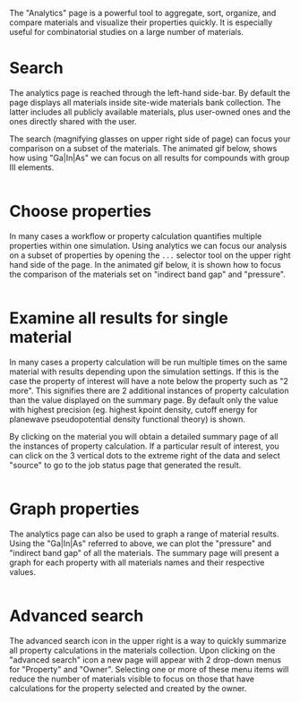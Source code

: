 <!-- by MH -->

The "Analytics" page is a powerful tool to aggregate, sort, organize, and compare materials and visualize their properties quickly. It is especially useful for combinatorial studies on a large number of materials.

# Search

The analytics page is reached through the left-hand side-bar. By default the page displays all materials inside site-wide materials bank collection. The latter includes all publicly available materials, plus user-owned ones and the ones directly shared with the user.

The search (magnifying glasses on upper right side of page) can focus your comparison on a subset of the materials. The animated gif below, shows how using "Ga|In|As" we can focus on all results for compounds with group III elements.

<img data-gifffer="/images/SearchAnalytics.gif" />

# Choose properties

In many cases a workflow or property calculation quantifies multiple properties within one simulation.  Using analytics we can focus our analysis on a subset of properties by opening the `...` selector tool on the upper right hand side of the page.  In the animated gif below, it is shown how to focus the comparison of the materials set on "indirect band gap" and "pressure".

<img data-gifffer="/images/ChooseProperties.gif" />

# Examine all results for single material

In many cases a property calculation will be run multiple times on the same material with results depending upon the simulation settings.  If this is the case the property of interest will have a note below the property such as "2 more".  This signifies there are 2 additional instances of property calculation than the value displayed on the summary page.  By default only the value with highest precision (eg. highest kpoint density, cutoff energy for planewave pseudopotential density functional theory) is shown.

By clicking on the material you will obtain a detailed summary page of all the instances of property calculation. If a particular result of interest, you can click on the 3 vertical dots to the extreme right of the data and select "source" to go to the job status page that generated the result.

<img data-gifffer="/images/AllMaterialResults.gif" />

# Graph properties

The analytics page can also be used to graph a range of material results.  Using the "Ga|In|As" referred to above, we can plot the "pressure" and "indirect band gap" of all the materials. The summary page will present a graph for each property with all materials names and their respective values.

<img data-gifffer="/images/GraphProperties.gif" />

# Advanced search

The advanced search icon in the upper right is a way to quickly summarize all property calculations in the materials collection.  Upon clicking on the "advanced search" icon a new page will appear with 2 drop-down menus for "Property" and "Owner".  Selecting one or more of these menu items will reduce the number of materials visible to focus on those that have calculations for the property selected and created by the owner.

<img data-gifffer="/images/AdvancedSearch.gif" />
